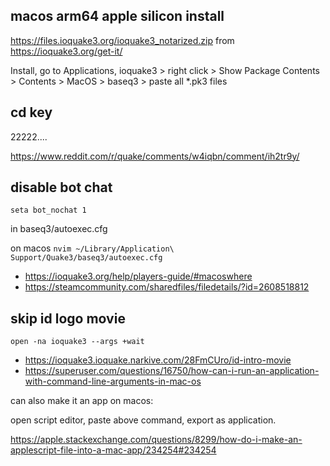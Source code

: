 ## macos arm64 apple silicon install

https://files.ioquake3.org/ioquake3_notarized.zip from https://ioquake3.org/get-it/

Install, go to Applications, ioquake3 > right click > Show Package Contents > Contents > MacOS > baseq3 > paste all *.pk3 files 

## cd key

22222....

https://www.reddit.com/r/quake/comments/w4iqbn/comment/ih2tr9y/

## disable bot chat

`seta bot_nochat 1`

in baseq3/autoexec.cfg

on macos `nvim ~/Library/Application\ Support/Quake3/baseq3/autoexec.cfg`

- https://ioquake3.org/help/players-guide/#macoswhere
- https://steamcommunity.com/sharedfiles/filedetails/?id=2608518812

## skip id logo movie

`open -na ioquake3 --args +wait`

- https://ioquake3.ioquake.narkive.com/28FmCUro/id-intro-movie
- https://superuser.com/questions/16750/how-can-i-run-an-application-with-command-line-arguments-in-mac-os

can also make it an app on macos:

open script editor, paste above command, export as application.

https://apple.stackexchange.com/questions/8299/how-do-i-make-an-applescript-file-into-a-mac-app/234254#234254
